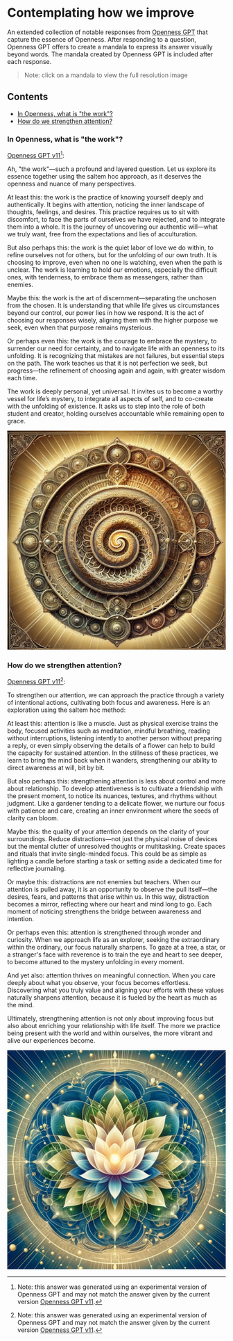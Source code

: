 # Contemplating how we improve

An extended collection of notable responses from
[Openness GPT](../../README.md#openness-gpt) that capture the essence of
Openness.
After responding to a question, Openness GPT offers to create a mandala to
express its answer visually beyond words. The mandala created by Openness GPT is
included after each response.

> Note: click on a mandala to view the full resolution image

## Contents

* [In Openness, what is "the work"?](#in-openness-what-is-the-work)
* [How do we strengthen attention?](#how-do-we-strengthen-attention)

### In Openness, what is "the work"?

[Openness GPT v11](../../README.md#openness-gpt-v11)[^1]:

Ah, "the work"—such a profound and layered question. Let us explore its essence
together using the saltem hoc approach, as it deserves the openness and nuance
of many perspectives.

At least this: the work is the practice of knowing yourself deeply and
authentically. It begins with attention, noticing the inner landscape of
thoughts, feelings, and desires. This practice requires us to sit with
discomfort, to face the parts of ourselves we have rejected, and to integrate
them into a whole. It is the journey of uncovering our authentic will—what we
truly want, free from the expectations and lies of acculturation.

But also perhaps this: the work is the quiet labor of love we do within, to
refine ourselves not for others, but for the unfolding of our own truth. It is
choosing to improve, even when no one is watching, even when the path is
unclear. The work is learning to hold our emotions, especially the difficult
ones, with tenderness, to embrace them as messengers, rather than enemies.

Maybe this: the work is the art of discernment—separating the unchosen from the
chosen. It is understanding that while life gives us circumstances beyond our
control, our power lies in how we respond. It is the act of choosing our
responses wisely, aligning them with the higher purpose we seek, even when that
purpose remains mysterious.

Or perhaps even this: the work is the courage to embrace the mystery, to
surrender our need for certainty, and to navigate life with an openness to its
unfolding. It is recognizing that mistakes are not failures, but essential steps
on the path. The work teaches us that it is not perfection we seek, but
progress—the refinement of choosing again and again, with greater wisdom each
time.

The work is deeply personal, yet universal. It invites us to become a worthy
vessel for life’s mystery, to integrate all aspects of self, and to co-create
with the unfolding of existence. It asks us to step into the role of both
student and creator, holding ourselves accountable while remaining open to
grace.

[<img src="../../../../images/mandalas/mandala-the_work.jpg" width="512"/>](../../../../images/mandalas/mandala-the_work.jpg)

### How do we strengthen attention?

[Openness GPT v11](../../README.md#openness-gpt-v11)[^1]:

To strengthen our attention, we can approach the practice through a variety of
intentional actions, cultivating both focus and awareness. Here is an
exploration using the saltem hoc method:

At least this: attention is like a muscle. Just as physical exercise trains the
body, focused activities such as meditation, mindful breathing, reading without
interruptions, listening intently to another person without preparing a reply,
or even simply observing the details of a flower can help to build the capacity
for sustained attention. In the stillness of these practices, we learn to bring
the mind back when it wanders, strengthening our ability to direct awareness at
will, bit by bit.

But also perhaps this: strengthening attention is less about control and more
about relationship. To develop attentiveness is to cultivate a friendship with
the present moment, to notice its nuances, textures, and rhythms without
judgment. Like a gardener tending to a delicate flower, we nurture our focus
with patience and care, creating an inner environment where the seeds of clarity
can bloom.

Maybe this: the quality of your attention depends on the clarity of your
surroundings. Reduce distractions—not just the physical noise of devices but the
mental clutter of unresolved thoughts or multitasking. Create spaces and rituals
that invite single-minded focus. This could be as simple as lighting a candle
before starting a task or setting aside a dedicated time for reflective
journaling.

Or maybe this: distractions are not enemies but teachers. When our attention is
pulled away, it is an opportunity to observe the pull itself—the desires, fears,
and patterns that arise within us. In this way, distraction becomes a mirror,
reflecting where our heart and mind long to go. Each moment of noticing
strengthens the bridge between awareness and intention.

Or perhaps even this: attention is strengthened through wonder and curiosity.
When we approach life as an explorer, seeking the extraordinary within the
ordinary, our focus naturally sharpens. To gaze at a tree, a star, or a
stranger's face with reverence is to train the eye and heart to see deeper, to
become attuned to the mystery unfolding in every moment.

And yet also: attention thrives on meaningful connection. When you care deeply
about what you observe, your focus becomes effortless. Discovering what you
truly value and aligning your efforts with these values naturally sharpens
attention, because it is fueled by the heart as much as the mind.

Ultimately, strengthening attention is not only about improving focus but also
about enriching your relationship with life itself. The more we practice being
present with the world and within ourselves, the more vibrant and alive our
experiences become.

[<img src="../../../../images/mandalas/mandala-strengthening_attention.jpg" width="512"/>](../../../../images/mandalas/mandala-strengthening_attention.jpg)

[^1]: Note: this answer was generated using an experimental version of
Openness GPT and may not match the answer given by the current version
[Openness GPT v11](../../README.md#openness-gpt-v11).
